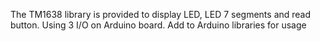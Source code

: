 The TM1638 library is provided to display LED, LED 7 segments and read button.
Using 3 I/O on Arduino board.
Add to Arduino libraries for usage